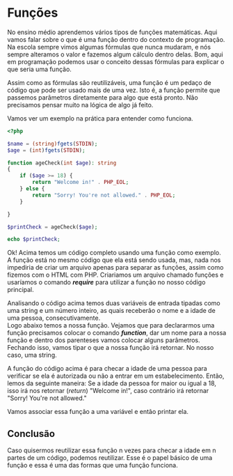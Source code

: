 # **Funções**
No ensino médio aprendemos vários tipos de funções matemáticas. Aqui vamos falar sobre o que é uma função dentro do contexto de programação.  
Na escola sempre vimos algumas fórmulas que nunca mudaram, e nós sempre alteramos o valor e fazemos algum cálculo dentro delas. Bom, aqui em programação podemos usar o conceito dessas fórmulas para explicar o que seria uma função.  

Assim como as fórmulas são reutilizáveis, uma função é um pedaço de código que pode ser usado mais de uma vez. Isto é, a função permite que passemos parâmetros diretamente para algo que está pronto. Não precisamos pensar muito na lógica de algo já feito.  

Vamos ver um exemplo na prática para entender como funciona.  

```php
<?php

$name = (string)fgets(STDIN);
$age = (int)fgets(STDIN);

function ageCheck(int $age): string
{    
    if ($age >= 18) {
        return "Welcome in!" . PHP_EOL;
    } else {
        return "Sorry! You're not allowed." . PHP_EOL;
    }

}

$printCheck = ageCheck($age); 

echo $printCheck;
```

Ok! Acima temos um código completo usando uma função como exemplo. A função está no mesmo código que ela está sendo usada, mas, nada nos impediria de criar um arquivo apenas para separar as funções, assim como fizemos com o HTML com PHP. Criariamos um arquivo chamado funções e usaríamos o comando ***require*** para utilizar a função no nosso código principal.  

Analisando o código acima temos duas variáveis de entrada tipadas como uma string e um número inteiro, as quais receberão o nome e a idade de uma pessoa, consecutivamente.   
Logo abaixo temos a nossa função. Vejamos que para declararmos uma função precisamos colocar o comando ***function***, dar um nome para a nossa função e dentro dos parenteses vamos colocar alguns parâmetros. Fechando isso, vamos tipar o que a nossa função irá retornar. No nosso caso, uma string.  

A função do código acima é para checar a idade de uma pessoa para verificar se ela é autorizada ou não a entrar em um estabelecimento. Então, lemos da seguinte maneira: Se a idade da pessoa for maior ou igual a 18, isso irá nos retornar (*return*) "Welcome in!", caso contrário irá retornar "Sorry! You're not allowed."

Vamos associar essa função a uma variável e então printar ela.  

## **Conclusão**
Caso quisermos reutilizar essa função n vezes para checar a idade em n partes de um código, podemos reutilizar. Esse é o papel básico de uma função e essa é uma das formas que uma função funciona.